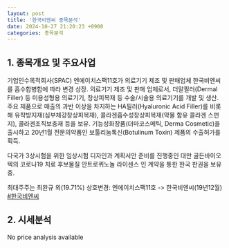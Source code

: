 ```yaml
---
layout: post
title: '한국비엔씨 종목분석'
date: 2024-10-27 21:20:23 +0900
categories: 종목분석
---
```


## 1. 종목개요 및 주요사업

기업인수목적회사(SPAC) 엔에이치스팩11호가 의료기기 제조 및 판매업체 한국비엔씨를 흡수합병함에 따라 변경 상장. 의료기기 제조 및 판매 업체로서, 더말필러(Dermal Filler) 등 미용성형용 의료기기, 창상피복재 등 수술/시술용 의료기기를 개발 및 생산. 주요 제품으로 매출의 과반 이상을 차지하는 HA필러(Hyaluronic Acid Filler)를 비롯해 유착방지재(심부체강창상피복재), 콜라겐흡수성창상피복재(약물 함유 콜라겐 스펀지), 콜라겐조직보충재 등을 보유. 기능성화장품(더마코스메틱, Derma Cosmetic)을 출시하고 20년1월 전문의약품인 보툴리눔톡신(Botulinum Toxin) 제품의 수출허가를 획득.

다국가 3상시험을 위한 임상시험 디자인과 계획서안 준비를 진행중인 대만 골든바이오텍의 코로나19 치료 후보물질 안트로퀴노놀 라이센스 인 계약을 통한 한국 판권을 보유중.

최대주주는 최완규 외(19.71%) 상호변경: 엔에이치스팩11호 -> 한국비엔씨(19년12월)
[#한국비엔씨](#)

## 2. 시세분석

No price analysis available
